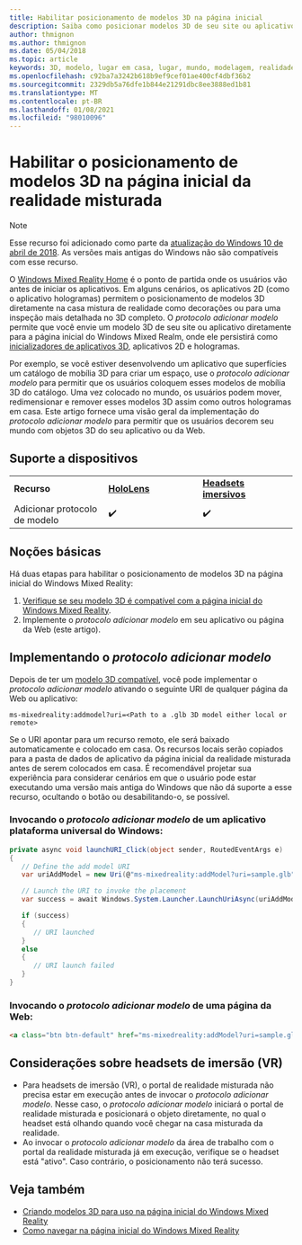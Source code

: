 ```yaml
---
title: Habilitar posicionamento de modelos 3D na página inicial
description: Saiba como posicionar modelos 3D de seu site ou aplicativo na página inicial do Windows Mixed Reality.
author: thmignon
ms.author: thmignon
ms.date: 05/04/2018
ms.topic: article
keywords: 3D, modelo, lugar em casa, lugar, mundo, modelagem, realidade misturada, página inicial, Web, aplicativo, headset de realidade misturada, headset de realidade mista do Windows, headset da realidade virtual
ms.openlocfilehash: c92ba7a3242b618b9ef9cef01ae400cf4dbf36b2
ms.sourcegitcommit: 2329db5a76dfe1b844e21291dbc8ee3888ed1b81
ms.translationtype: MT
ms.contentlocale: pt-BR
ms.lasthandoff: 01/08/2021
ms.locfileid: "98010096"
---
```

# <a name="enable-placement-of-3d-models-in-the-mixed-reality-home"></a>Habilitar o posicionamento de modelos 3D na página inicial da realidade misturada

> [!NOTE]
> Esse recurso foi adicionado como parte da [atualização do Windows 10 de abril de 2018](https://docs.microsoft.com/windows/mixed-reality/enthusiast-guide/release-notes-april-2018). As versões mais antigas do Windows não são compatíveis com esse recurso.

O [Windows Mixed Reality Home](../discover/navigating-the-windows-mixed-reality-home.md) é o ponto de partida onde os usuários vão antes de iniciar os aplicativos. Em alguns cenários, os aplicativos 2D (como o aplicativo hologramas) permitem o posicionamento de modelos 3D diretamente na casa mistura de realidade como decorações ou para uma inspeção mais detalhada no 3D completo. O *protocolo adicionar modelo* permite que você envie um modelo 3D de seu site ou aplicativo diretamente para a página inicial do Windows Mixed Realm, onde ele persistirá como [inicializadores de aplicativos 3D](3d-app-launcher-design-guidance.md), aplicativos 2D e hologramas. 

Por exemplo, se você estiver desenvolvendo um aplicativo que superfícies um catálogo de mobília 3D para criar um espaço, use o *protocolo adicionar modelo* para permitir que os usuários coloquem esses modelos de mobília 3D do catálogo. Uma vez colocado no mundo, os usuários podem mover, redimensionar e remover esses modelos 3D assim como outros hologramas em casa. Este artigo fornece uma visão geral da implementação do *protocolo adicionar modelo* para permitir que os usuários decorem seu mundo com objetos 3D do seu aplicativo ou da Web.

## <a name="device-support"></a>Suporte a dispositivos

<table>
    <colgroup>
    <col width="33%" />
    <col width="33%" />
    <col width="33%" />
    </colgroup>
    <tr>
        <td><strong>Recurso</strong></td>
        <td><a href="../hololens-hardware-details.md"><strong>HoloLens</strong></a></td>
        <td><a href="../discover/immersive-headset-hardware-details.md"><strong>Headsets imersivos</strong></a></td>
    </tr>
     <tr>
        <td>Adicionar protocolo de modelo</td>
        <td>✔️</td>
        <td>✔️</td>
    </tr>
</table>

## <a name="the-basics"></a>Noções básicas

Há duas etapas para habilitar o posicionamento de modelos 3D na página inicial do Windows Mixed Reality:
1. [Verifique se seu modelo 3D é compatível com a página inicial do Windows Mixed Reality](creating-3d-models-for-use-in-the-windows-mixed-reality-home.md).
2. Implemente o *protocolo adicionar modelo* em seu aplicativo ou página da Web (este artigo).

## <a name="implementing-the-add-model-protocol"></a>Implementando o *protocolo adicionar modelo*

Depois de ter um [modelo 3D compatível](creating-3d-models-for-use-in-the-windows-mixed-reality-home.md), você pode implementar o *protocolo adicionar modelo* ativando o seguinte URI de qualquer página da Web ou aplicativo:

```
ms-mixedreality:addmodel?uri=<Path to a .glb 3D model either local or remote>
```

Se o URI apontar para um recurso remoto, ele será baixado automaticamente e colocado em casa. Os recursos locais serão copiados para a pasta de dados de aplicativo da página inicial da realidade misturada antes de serem colocados em casa. É recomendável projetar sua experiência para considerar cenários em que o usuário pode estar executando uma versão mais antiga do Windows que não dá suporte a esse recurso, ocultando o botão ou desabilitando-o, se possível. 

### <a name="invoking-the-add-model-protocol-from-a-universal-windows-platform-app"></a>Invocando o *protocolo adicionar modelo* de um aplicativo plataforma universal do Windows:

```C#
private async void launchURI_Click(object sender, RoutedEventArgs e)
{
   // Define the add model URI
   var uriAddModel = new Uri(@"ms-mixedreality:addModel?uri=sample.glb");

   // Launch the URI to invoke the placement
   var success = await Windows.System.Launcher.LaunchUriAsync(uriAddModel);

   if (success)
   {
      // URI launched
   }
   else
   {
      // URI launch failed
   }
}
```

### <a name="invoking-the-add-model-protocol-from-a-webpage"></a>Invocando o *protocolo adicionar modelo* de uma página da Web:

```html
<a class="btn btn-default" href="ms-mixedreality:addModel?uri=sample.glb"> Place 3D Model </a>
```

## <a name="considerations-for-immersive-vr-headsets"></a>Considerações sobre headsets de imersão (VR)

* Para headsets de imersão (VR), o portal de realidade misturada não precisa estar em execução antes de invocar o *protocolo adicionar modelo*. Nesse caso, o *protocolo adicionar modelo* iniciará o portal de realidade misturada e posicionará o objeto diretamente, no qual o headset está olhando quando você chegar na casa misturada da realidade. 
* Ao invocar o *protocolo adicionar modelo* da área de trabalho com o portal da realidade misturada já em execução, verifique se o headset está "ativo". Caso contrário, o posicionamento não terá sucesso. 

## <a name="see-also"></a>Veja também

* [Criando modelos 3D para uso na página inicial do Windows Mixed Reality](creating-3d-models-for-use-in-the-windows-mixed-reality-home.md)
* [Como navegar na página inicial do Windows Mixed Reality](../discover/navigating-the-windows-mixed-reality-home.md)
